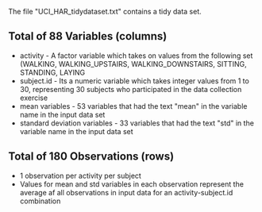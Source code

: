 The file "UCI_HAR_tidydataset.txt" contains a tidy data set.

## Total of 88 Variables (columns)
* activity - A factor variable which takes on values from the following set (WALKING, WALKING_UPSTAIRS, WALKING_DOWNSTAIRS, SITTING, STANDING, LAYING 
* subject.id - Its a numeric variable which takes integer values from 1 to 30, representing 30 subjects who participated in the data collection exercise
* mean variables - 53 variables that had the text "mean" in the variable name in the input data set
* standard deviation variables - 33 variables that had the text "std" in the variable name in the input data set

## Total of 180 Observations (rows)
* 1 observation per activity per subject
* Values for mean and std variables in each observation represent the average af all observations in input data for an activity-subject.id combination